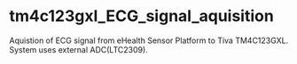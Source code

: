 # tm4c123gxl_ECG_signal_aquisition
Aquistion of ECG signal from eHealth Sensor Platform to Tiva TM4C123GXL. System uses external ADC(LTC2309).
